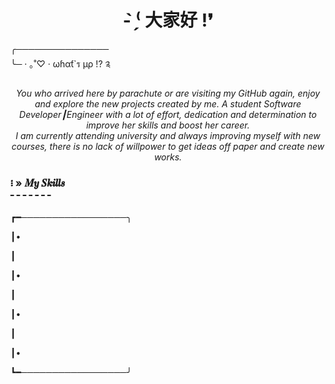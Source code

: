 
<div>
  <h1 align="center" >
    <b>- ̗̀⁽ 大家好 !❜</b>
  </h1>
  
  <p>
    ╭─────────────── <br>
    ╰─ · ｡˚♡ · ωɦαƭ`ร µρ !? ༉
  </p> 
  
  <p align="center" >
    <i>
      You who arrived here by parachute or are visiting my GitHub again, enjoy and explore the new projects created by me. 
      A student Software Developer┃Engineer with a lot of effort, dedication and determination to improve her skills and boost her career.<br>
      I am currently attending university and always improving myself with new courses, there is no lack of willpower to get ideas off paper and create new works.
    </i>
  </p>
 
</div> 

<div>
  
  <h3>፧ » 𝑴𝒚 𝑺𝒌𝒊𝒍𝒍𝒔 <br> ╴╴╴╴╴╴╴ </h3>
┏━─────────────────╮

┃•

┃

┃•

┃

┃•

┃

┃•

┗━─────────────────╯
</div>
